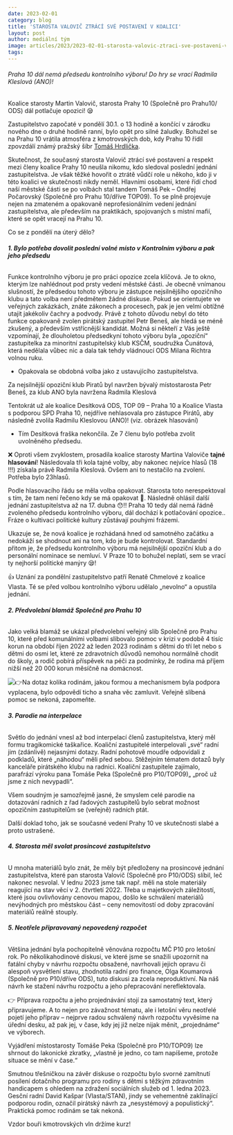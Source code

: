 ```yaml
---
date: 2023-02-01
category: blog
title: 'STAROSTA VALOVIČ ZTRÁCÍ SVÉ POSTAVENÍ V KOALICI'
layout: post
author: mediální tým
image: articles/2023/2023-02-01-starosta-valovic-ztraci-sve-postaveni-v-koalici.jpg
tags:
---
```


###### Praha 10 dál nemá předsedu kontrolního výboru! Do hry se vrací Radmila Kleslová (ANO)!  
Koalice starosty Martin Valovič, starosta Prahy 10 (Společně pro Prahu10/ ODS) dál potlačuje opozici!  😪

Zastupitelstvo započaté v pondělí 30.1. o 13 hodině a končící v zárodku nového dne o druhé hodině ranní, bylo opět pro silné žaludky. Bohužel se na Prahu 10 vrátila atmosféra z kmotrovských dob, kdy Prahu 10 řídil zpovzdálí známý pražský šíbr  [Tomáš Hrdlička](https://cs.wikipedia.org/wiki/Tom%C3%A1%C5%A1_Hrdli%C4%8Dka_(politik)).

Skutečnost, že současný starosta Valovič ztrácí své postavení a respekt mezi členy koalice Prahy 10 neušla nikomu, kdo sledoval poslední jednání zastupitelstva. Je však těžké hovořit o ztrátě vůdčí role u někoho, kdo ji v této koalici ve skutečnosti nikdy neměl. Hlavními osobami, které řídí chod naší městské části se po volbách stal tandem Tomáš Pek – Ondřej Počarovský (Společně pro Prahu 10/dříve TOP09). To se plně projevuje nejen na zmateném a opakovaně neprofesionálním vedení jednání zastupitelstva, ale především na praktikách, spojovaných s místní mafií, které se opět vracejí na Prahu 10.

Co se z pondělí na úterý dělo?

###### **1. Bylo potřeba dovolit poslední volné místo v Kontrolním výboru a pak jeho předsedu**

Funkce kontrolního výboru je pro práci opozice zcela klíčová. Je to okno, kterým lze nahlédnout pod prsty vedení městské části. Je obecně vnímanou slušností, že předsedou tohoto výboru je zástupce nejsilnějšího opozičního klubu a tato volba není předmětem žádné diskuse. Pokud se orientujete ve veřejných zakázkách, znáte zákonech a procesech, pak je jen velmi obtížné utajit jakékoliv čachry a podvody. Právě z tohoto důvodu nebyl do této funkce opakovaně zvolen pirátský zastupitel Petr Beneš, ale hledá se méně zkušený, a především vstřícnější kandidát. Možná si někteří z Vás ještě vzpomínají, že dlouholetou předsedkyní tohoto výboru byla „opoziční“ zastupitelka za minoritní zastupitelský klub KSČM, soudružka Čunátová, která nedělala vůbec nic a dala tak tehdy vládnoucí ODS Milana Richtra volnou ruku.

-   Opakovala se obdobná volba jako z ustavujícího zastupitelstva.

Za nejsilnější opoziční klub Piratů byl navržen bývalý místostarosta Petr Beneš, za klub ANO byla navržena Radmila Kleslová

Tentokrát už ale koalice Desítková ODS, TOP 09 – Praha 10 a Koalice Vlasta s podporou SPD Praha 10, nejdříve nehlasovala pro zástupce Pirátů, aby následně zvolila Radmilu Kleslovou (ANO)! (viz. obrázek hlasování)

-   Tím Desítková fraška nekončila. Ze 7 členu bylo potřeba zvolit uvolněného předsedu.

❌  Oproti všem zvyklostem, prosadila koalice starosty Martina Valoviče  **tajné hlasování**! Následovala tři kola tajné volby, aby nakonec nejvíce hlasů (18 !!!) získala právě Radmila Kleslová. Ovšem ani to nestačilo na zvolení. Potřeba bylo 23hlasů.

Podle hlasovacího řádu se měla volba opakovat. Starosta toto nerespektoval s tím, že tam není řečeno kdy se má opakovat  🙈. Následně ohlásil další jednání zastupitelstva až na 17. dubna  😯‼️  Praha 10 tedy dál nemá řádně zvoleného předsedu kontrolního výboru, dál dochází k potlačování opozice.. Fráze o kultivaci politické kultury zůstávají pouhými frázemi.

Ukazuje se, že nová koalice je rozhádaná hned od samotného začátku a nedokáží se shodnout ani na tom, kdo je bude kontrolovat. Standardní přitom je, že předsedu kontrolního výboru má nejsilnější opoziční klub a do personální nominace se nemluví. V Praze 10 to bohužel neplatí, sem se vrací ty nejhorší politické manýry  😪!

👍 Uznání za pondělní zastupitelstvo patří Renatě Chmelové z koalice Vlasta. Té se před volbou kontrolního výboru udělalo „nevolno“ a opustila jednání.

###### **2. Předvolební blamáž Společně pro Prahu 10**

Jako velká blamáž se ukázal předvolební veřejný slib Společně pro Prahu 10, které před komunálními volbami slibovalo pomoc v krizi v podobě 4 tisíc korun na období říjen 2022 až leden 2023 rodinám s dětmi do tří let nebo s dětmi do osmi let, které ze zdravotních důvodů nemohou normálně chodit do školy, a rodič pobírá příspěvek na péči za podmínky, že rodina má příjem nižší než 20 000 korun měsíčně na domácnost.

![👉](https://s.w.org/images/core/emoji/11.2.0/svg/1f449.svg)Na dotaz kolika rodinám, jakou formou a mechanismem byla podpora vyplacena, bylo odpovědí ticho a snaha věc zamluvit. Veřejně slíbená pomoc se nekoná, zapomeňte.

###### **3. Parodie na interpelace**

Světlo do jednání vnesl až bod interpelací členů zastupitelstva, který měl formu tragikomické taškařice. Koaliční zastupitelé interpelovali „své“ radní jim (zdánlivě) nejasnými dotazy. Radní pohotově moudře odpovídali z podkladů, které „náhodou“ měli před sebou. Stěžejním tématem dotazů byly kanceláře pirátského klubu na radnici. Koaliční zastupitele zajímalo, parafrází výroku pana Tomáše Peka (Společně pro P10/TOP09)„ „proč už jsme z nich nevypadli“.

Všem soudným je samozřejmě jasné, že smyslem celé parodie na dotazování radních z řad řadových zastupitelů bylo sebrat možnost opozičním zastupitelům se (veřejně) radních ptát.

Další doklad toho, jak se současné vedení Prahy 10 ve skutečnosti slabé a proto ustrašené.

###### **4. Starosta měl svolat prosincové zastupitelstvo**

U mnoha materiálů bylo znát, že měly být předloženy na prosincové jednání zastupitelstva, které pan starosta Valovič (Společně pro P10/ODS) slíbil, leč nakonec nesvolal. V lednu 2023 jsme tak např. měli na stole materiály reagující na stav věcí v 2. čtvrtletí 2022. Třeba u majetkových záležitostí, které jsou ovlivňovány cenovou mapou, došlo ke schválení materiálů nevýhodných pro městskou část – ceny nemovitostí od doby zpracování materiálů reálně stouply.

###### **5. Neotřele připravovaný nepovedený rozpočet**

Většina jednání byla pochopitelně věnována rozpočtu MČ P10 pro letošní rok. Po několikahodinové diskusi, ve které jsme se snažili upozornit na fatální chyby v návrhu rozpočtu obsažené, navrhovali jejich opravu či alespoň vysvětlení stavu, zhodnotila radní pro finance, Olga Koumarová (Společně pro P10/dříve ODS), tuto diskusi za zcela neproduktivní. Na náš návrh ke stažení návrhu rozpočtu a jeho přepracování nereflektovala.

👉 Příprava rozpočtu a jeho projednávání stojí za samostatný text, který připravujeme. A to nejen pro závažnost tématu, ale i letošní věru neotřelé pojetí jeho příprav – nejprve radou schválený návrh rozpočtu vyvěsíme na úřední desku, až pak jej, v čase, kdy jej již nelze nijak měnit, „projednáme“ ve výborech.

Vyjádření místostarosty Tomáše Peka (Společně pro P10/TOP09) lze shrnout do lakonické zkratky, „vlastně je jedno, co tam napíšeme, protože situace se mění v čase.“

Smutnou třešničkou na závěr diskuse o rozpočtu bylo svorné zamítnutí posílení dotačního programu pro rodiny s dětmi s těžkým zdravotním handicapem s ohledem na zdražení sociálních služeb od 1. ledna 2023. Gesční radní David Kašpar (Vlasta/STAN), jindy se vehementně zaklínající podporou rodin, označil pirátský návrh za „nesystémový a populistický“. Praktická pomoc rodinám se tak nekoná.

Vzdor bouři kmotrovských vln držíme kurz!
